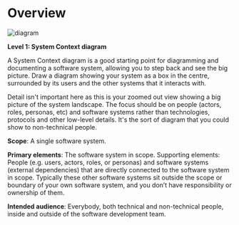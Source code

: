 # Overview

![diagram](https://www.plantuml.com/plantuml/svg/0/RLB1RXf13Br7oZ-ud8YKi9UUUWgbgpGIDAY0gfwGTzR0A3FZrOmNo1VrG_fZzUm659BUTkpdv_UUzpu9HcczkxxwP8DnRKsm4sdIbwA8U1XjhUpQgaqK3GUX82F3li0wMWnxrpPjCVbyDtSOP3MR5Ww5acXfFSdeeuoQZlhwQZh-_RHQhdyzBh-lf-L3-UFRy2RNvnGJXs5JcLiOJ9pL3JJGpoSm_GCIEski8702bR6tV__eLqEE0HjjeTWz3sxUKSsZ2i6Q8wYXqrXFt9nRgZPe-uBujAxcz85qN7iRR9AOfpFP0qKAnY88rmmCIPlaST1PMxpanz1MIP6FQYK64lYAuTc6BVJTJ39sZWy9J9k4lQvJCjXREe0D6uvU_N40hBWLa1tP29LI01h3RH3bnb23nsU21b-yHfP6UN_FlowFCgGieBppQ1sayzhbZdH3LeKEPjP4JhmHA8zcXs5BG6y7tbFwpjGCLM94J_znjH3Md06T0zvauM2qq6dFm8_UplvlttZJg4D2as7w8Z6ZFjkVvFgRzEck4dNNokNijZ_NGg-RNdtaL4-8RgOBvGBHgPujvnSmVy5_h_ZkX_u7)

**Level 1: System Context diagram**

A System Context diagram is a good starting point for diagramming and documenting a software system, allowing you to step back and see the big picture. Draw a diagram showing your system as a box in the centre, surrounded by its users and the other systems that it interacts with.

Detail isn't important here as this is your zoomed out view showing a big picture of the system landscape. The focus should be on people (actors, roles, personas, etc) and software systems rather than technologies, protocols and other low-level details. It's the sort of diagram that you could show to non-technical people.

**Scope**: A single software system.

**Primary elements**: The software system in scope.
Supporting elements: People (e.g. users, actors, roles, or personas) and software systems (external dependencies) that are directly connected to the software system in scope. Typically these other software systems sit outside the scope or boundary of your own software system, and you don’t have responsibility or ownership of them.

**Intended audience**: Everybody, both technical and non-technical people, inside and outside of the software development team.
